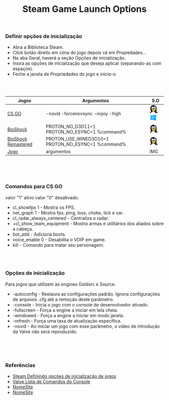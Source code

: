 
<br>

<h1 align="center">Steam Game Launch Options</h1>

<br>

### Definir opções de inicialização

- Abra a Biblioteca Steam.
- Click botão direito em cima do jogo depois vá em Propiedades...
- Na aba Geral, haverá a seção Opções de inicialização.
- Insira as opções de inicialização que deseja aplicar (separando-as com espaços).
- Feche a janela de Propriedades do jogo e inicie-o.

<br>




<br>

Jogos | Argumentos | S.O
------------ | -------------| -------------
[CS GO](https://developer.valvesoftware.com/wiki/Console_Command_List) |-novid -forcenovsync -nojoy -high  | <img width="25" height="" src="assets/so/linux.png"> <img width="23" height="" src="assets/so/windows.png">
[BioShock](https://www.pcgamingwiki.com/wiki/BioShock)|PROTON_NO_D3D11=1 PROTON_NO_ESYNC=1 %command% | <img width="25" height="" src="assets/so/linux.png">
[BioShock Remastered](https://www.pcgamingwiki.com/wiki/BioShock_Remastered)|PROTON_USE_WINED3D10=1 PROTON_NO_ESYNC=1 %command% | <img width="25" height="" src="assets/so/linux.png">
[Jogo]() | argumentos | IMG

<br> <br> <br>


### Comandos para CS GO
valor "1" ativo valor "0" desativado.

- cl_showfps 1 - Mostra os FPS.
- net_graph 1 - Mostra fps, ping, loss, choke, tick e var.
- cl_radar_always_centered - Centraliza o radar.
- +cl_show_team_equipment - Mostra armas e utilitários dos aliados sobre a cabeça.
- bot_add - Adiciona boots.
- voice_enable 0 - Desabilita o VOIP em game.
- kill -  Comando para matar seu personagem.

<br> <br> 

### Opções de inicialização
Para jogos que utilizem as engines Goldsrc e Source.

- -autoconfig - Restaura as configurações padrão. Ignora configurações de arquivos .cfg até a remoção deste parâmetro.
- -console - Inicia o jogo com o console de desenvolvedor ativado.
- -fullscreen - Força a engine a iniciar em tela cheia.
- -windowed - Força a engine a iniciar em modo janela.
- -refresh <taxa>  -  Força uma taxa de atualização específica.
- -novid - Ao iniciar um jogo com esse parâmetro, o vídeo de introdução da Valve não será reproduzido.



<br> <br> <br>

### Referências

- [Steam Definindo opções de inicialização de jogos](https://support.steampowered.com/kb_article.php?ref=1040-JWMT-2947&l&l=brazilian)
- [Valve Lista de Comandos do Console](https://developer.valvesoftware.com/wiki/Console_Command_List)
- [NomeSite](https://odiegoduarte.github.io)
- [NomeSite](https://odiegoduarte.github.io)


<br> <br> <br>
